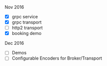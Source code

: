 Nov 2016

- [x] grpc service
- [x] grpc transport
- [ ] http2 transport
- [x] booking demo

Dec 2016

- [ ] Demos
- [ ] Configurable Encoders for Broker/Transport
